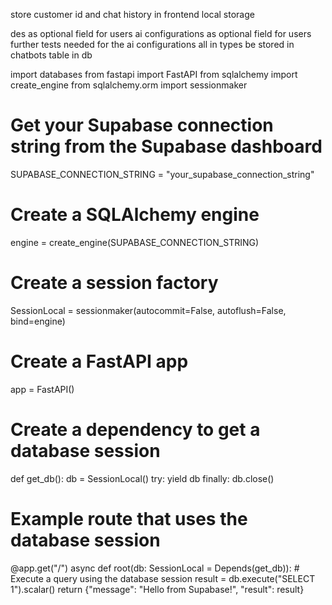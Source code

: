 <!-- docker run -d -e POSTGRES_DB=embed -e POSTGRES_PASSWORD=embed -e POSTGRES_USER=embed -p 6500:5432 postgres:latest -->

store customer id and chat history in frontend local storage

des as optional field for users
ai configurations as optional field for users
further tests needed for the ai configurations
all in types be stored in chatbots table in db 

import databases
from fastapi import FastAPI
from sqlalchemy import create_engine
from sqlalchemy.orm import sessionmaker

# Get your Supabase connection string from the Supabase dashboard
SUPABASE_CONNECTION_STRING = "your_supabase_connection_string"

# Create a SQLAlchemy engine
engine = create_engine(SUPABASE_CONNECTION_STRING)

# Create a session factory
SessionLocal = sessionmaker(autocommit=False, autoflush=False, bind=engine)

# Create a FastAPI app
app = FastAPI()

# Create a dependency to get a database session
def get_db():
    db = SessionLocal()
    try:
        yield db
    finally:
        db.close()

# Example route that uses the database session
@app.get("/")
async def root(db: SessionLocal = Depends(get_db)):
    # Execute a query using the database session
    result = db.execute("SELECT 1").scalar()
    return {"message": "Hello from Supabase!", "result": result}
